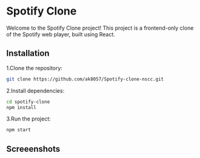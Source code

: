 # Spotify Clone

Welcome to the Spotify Clone project! This project is a frontend-only clone of the Spotify web player, built using React. 

## Installation

1.Clone the repository:

```bash
git clone https://github.com/ak8057/Spotify-clone-nscc.git
```


2.Install dependencies:

```bash
cd spotify-clone
npm install
```

3.Run the project:

```bash
npm start
```



## Screeenshots
